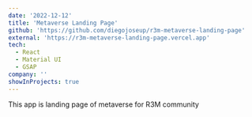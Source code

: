 ```yaml
---
date: '2022-12-12'
title: 'Metaverse Landing Page'
github: 'https://github.com/diegojoseup/r3m-metaverse-landing-page'
external: 'https://r3m-metaverse-landing-page.vercel.app'
tech:
  - React
  - Material UI
  - GSAP
company: ''
showInProjects: true
---
```


This app is landing page of metaverse for R3M community
